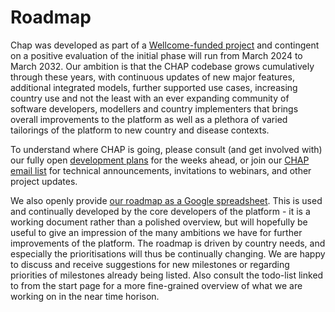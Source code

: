 # Roadmap

Chap was developed as part of a [Wellcome-funded project](https://dhis2.org/wellcome-grant-climate-health/) and contingent on a positive evaluation of the initial phase will run from March 2024 to March 2032. Our ambition is that the CHAP codebase grows cumulatively through these years, with continuous updates of new major features, additional integrated models, further supported use cases, increasing country use and not the least with an ever expanding community of software developers, modellers and country implementers that brings overall improvements to the platform as well as a plethora of varied tailorings of the platform to new country and disease contexts.

To understand where CHAP is going, please consult (and get involved with) our fully open [development plans](https://github.com/orgs/dhis2-chap/projects/4) for the weeks ahead, or join our [CHAP email list](https://sympa.uio.no/hisp.uio.no/subscribe/chap-updates) for technical announcements, invitations to webinars, and other project updates.

We also openly provide [our roadmap as a Google spreadsheet](https://docs.google.com/spreadsheets/d/1AeGUHV8F1LxAZNAcnF3GMCHlcvnsiGnAZCBy20AXfic/edit?gid=497155021#gid=497155021). This is used and continually developed by the core developers of the platform - it is a working document rather than a polished overview, but will hopefully be useful to give an impression of the many ambitions we have for further improvements of the platform. The roadmap is driven by country needs, and especially the prioritisations will thus be continually changing. We are happy to discuss and receive suggestions for new milestones or regarding priorities of milestones already being listed. Also consult the todo-list linked to from the start page for a more fine-grained overview of what we are working on in the near time horison.
